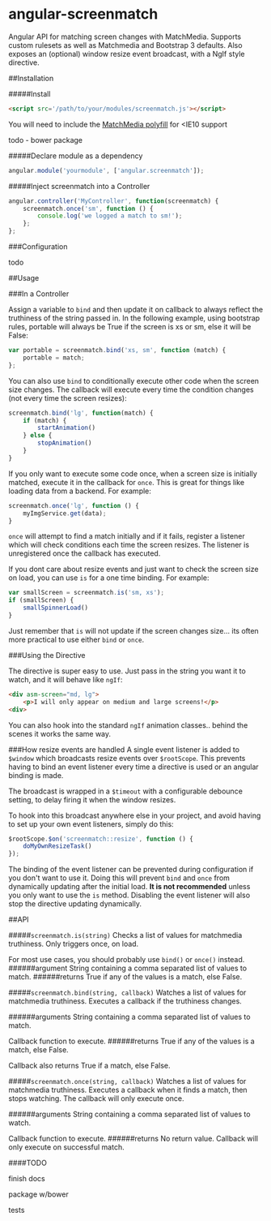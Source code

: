 # angular-screenmatch
Angular API for matching screen changes with MatchMedia.  Supports custom rulesets as well as Matchmedia and Bootstrap 3 defaults. Also exposes an (optional) window resize event broadcast, with a NgIf style directive.

##Installation

#####Install

```html
<script src='/path/to/your/modules/screenmatch.js'></script>
```

You will need to include the [MatchMedia polyfill](https://github.com/paulirish/matchMedia.js/) for <IE10 support

todo - bower package

#####Declare module as a dependency

```javascript
angular.module('yourmodule', ['angular.screenmatch']);
```

#####Inject screenmatch into a Controller

```javascript
angular.controller('MyController', function(screenmatch) {
    screenmatch.once('sm', function () {
        console.log('we logged a match to sm!');
    };
};
```

###Configuration

todo

##Usage

###In a Controller

Assign a variable to `bind` and then update it on callback to always reflect the truthiness of the string passed in.  In the following example, using bootstrap rules, portable will always be True if the screen is xs or sm, else it will be False:

```javascript
var portable = screenmatch.bind('xs, sm', function (match) {
    portable = match;
};
```

You can also use `bind` to conditionally execute other code when the screen size changes.  The callback will execute every time the condition changes (not every time the screen resizes):

```javascript
screenmatch.bind('lg', function(match) {
    if (match) {
        startAnimation()
    } else {
        stopAnimation()
    }
}

```

If you only want to execute some code once, when a screen size is initially matched, execute it in the callback for `once`. This is great for things like loading data from a backend. For example:

```javascript
screenmatch.once('lg', function () {
    myImgService.get(data);
}
```

`once` will attempt to find a match initially and if it fails, register a listener which will check conditions each time the screen resizes.  The listener is unregistered once the callback has executed. 

If you dont care about resize events and just want to check the screen size on load, you can use `is` for a one time binding. For example:

```javascript
var smallScreen = screenmatch.is('sm, xs');
if (smallScreen) {
    smallSpinnerLoad()
}
```

Just remember that `is` will not update if the screen changes size... its often more practical to use either `bind` or `once`.

###Using the Directive

The directive is super easy to use.  Just pass in the string you want it to watch, and it will behave like `ngIf`:

```html
<div asm-screen="md, lg">
    <p>I will only appear on medium and large screens!</p>
<div>
```

You can also hook into the standard `ngIf` animation classes.. behind the scenes it works the same way. 

###How resize events are handled
A single event listener is added to `$window` which broadcasts resize events over `$rootScope`.  This prevents having to bind an event listener every time a directive is used or an angular binding is made.

The broadcast is wrapped in a `$timeout` with a configurable debounce setting, to delay firing it when the window resizes. 

To hook into this broadcast anywhere else in your project, and avoid having to set up your own event listeners, simply do this:

```javascript
$rootScope.$on('screenmatch::resize', function () {
    doMyOwnResizeTask()
});
```

The binding of the event listener can be prevented during configuration if you don't want to use it.  Doing this will prevent `bind` and `once` from dynamically updating after the initial load.  <b>It is not recommended</b> unless you only want to use the `is` method.  Disabling the event listener will also stop the directive updating dynamically.

##API

#####`screenmatch.is(string)`
Checks a list of values for matchmedia truthiness. Only triggers once, on load.

For most use cases, you should probably use `bind()` or `once()` instead.
######argument
String containing a comma separated list of values to match.
######returns
True if any of the values is a match, else False.

#####`screenmatch.bind(string, callback)`
Watches a list of values for matchmedia truthiness.   Executes a callback if the truthiness changes.

######arguments
String containing a comma separated list of values to match. 

Callback function to execute.
######returns
True if any of the values is a match, else False.

Callback also returns True if a match, else False.
 
#####`screenmatch.once(string, callback)`
Watches a list of values for matchmedia truthiness. 
Executes a callback when it finds a match, then stops watching. The callback will only execute once.

######arguments
String containing a comma separated list of values to watch. 
 
Callback function to execute.
######returns
No return value. Callback will only execute on successful match.


####TODO

finish docs

package w/bower

tests

